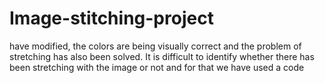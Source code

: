 # Image-stitching-project
 have modified, the colors are being visually correct and the problem of stretching has also been solved. It is difficult to identify whether there has been stretching with the image or not  and for that we have used a code
